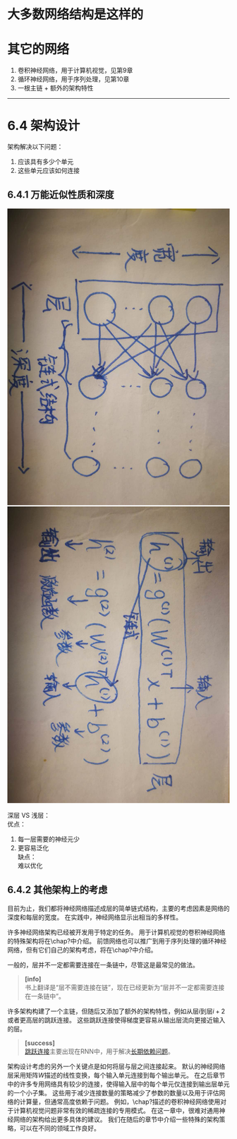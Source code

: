 
# 大多数网络结构是这样的   


# 其它的网络

1. 卷积神经网络，用于计算机视觉，见第9章  
2. 循环神经网络，用于序列处理，见第10章  
3. 一根主链 + 额外的架构特性  

----------------------------------------------------
# 6.4 架构设计

架构解决以下问题：  
1. 应该具有多少个单元  
2. 这些单元应该如何连接  

## 6.4.1 万能近似性质和深度

![](/assets/images/Chapter6/21.jpg)    
![](/assets/images/Chapter6/22.jpg)    

深层 VS 浅层：  
优点：  
1. 每一层需要的神经元少  
2. 更容易泛化  
缺点：  
难以优化

## 6.4.2 其他架构上的考虑

目前为止，我们都将神经网络描述成层的简单链式结构，主要的考虑因素是网络的深度和每层的宽度。
在实践中，神经网络显示出相当的多样性。

许多神经网络架构已经被开发用于特定的任务。
用于计算机视觉的卷积神经网络的特殊架构将在\chap?中介绍。
前馈网络也可以推广到用于序列处理的循环神经网络，但有它们自己的架构考虑，将在\chap?中介绍。

一般的，层并不一定都需要连接在一条链中，尽管这是最常见的做法。  
> **[info]**  
书上翻译是“层不需要连接在链”，现在已经更新为“层并不一定都需要连接在一条链中”。  

许多架构构建了一个主链，但随后又添加了额外的架构特性，例如从层$i$到层$i+2$或者更高层的跳跃连接。
这些跳跃连接使得梯度更容易从输出层流向更接近输入的层。  
> **[success]**  
[跳跃连接](https://windmissing.github.io/Bible-DeepLearning/Chapter10/9.html)主要出现在RNN中，用于解决[长期依赖问题](https://windmissing.github.io/Bible-DeepLearning/Chapter10/7.html)。  

架构设计考虑的另外一个关键点是如何将层与层之间连接起来。
默认的神经网络层采用矩阵$W$描述的线性变换，每个输入单元连接到每个输出单元。
在之后章节中的许多专用网络具有较少的连接，使得输入层中的每个单元仅连接到输出层单元的一个小子集。
这些用于减少连接数量的策略减少了参数的数量以及用于评估网络的计算量，但通常高度依赖于问题。
例如，\chap?描述的卷积神经网络使用对于计算机视觉问题非常有效的稀疏连接的专用模式。
在这一章中，很难对通用神经网络的架构给出更多具体的建议。
我们在随后的章节中介绍一些特殊的架构策略，可以在不同的领域工作良好。
